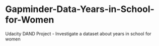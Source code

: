 # Gapminder-Data-Years-in-School-for-Women
Udacity DAND Project - Investigate a dataset about years in school for women

